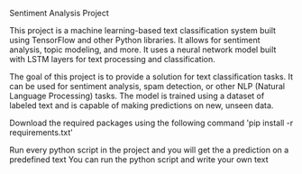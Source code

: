 Sentiment Analysis Project

This project is a machine learning-based text classification system built using TensorFlow and other Python libraries. It allows for sentiment analysis, topic modeling, and more. It uses a neural network model built with LSTM layers for text processing and classification.

The goal of this project is to provide a solution for text classification tasks. It can be used for sentiment analysis, spam detection, or other NLP (Natural Language Processing) tasks. The model is trained using a dataset of labeled text and is capable of making predictions on new, unseen data.


Download the required packages using the following command
'pip install -r requirements.txt'

Run every python script in the project and you will get the a prediction on a predefined text
You can run the python script and write your own text

